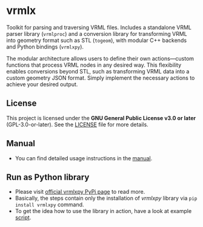 # vrmlx
Toolkit for parsing and traversing VRML files.
Includes a standalone VRML parser library (```vrmlproc```) and a conversion library for transforming VRML into geometry format such as STL (```togeom```), with modular C++ backends and Python bindings (```vrmlxpy```).

The modular architecture allows users to define their own actions—custom functions that process VRML nodes in any desired way. This flexibility enables conversions beyond STL, such as transforming VRML data into a custom geometry JSON format. Simply implement the necessary actions to achieve your desired output.

## License
This project is licensed under the **GNU General Public License v3.0 or later** (GPL-3.0-or-later). See the [LICENSE](LICENSE) file for more details.

## Manual
- You can find detailed usage instructions in the [manual](manual.md).  

## Run as Python library
- Please visit [official vrmlxpy PyPi page](https://pypi.org/project/vrmlxpy/) to read more.
- Basically, the steps contain only the installation of *vrmlxpy* library via ```pip install vrmlxpy``` command.
- To get the idea how to use the library in action, have a look at example [script](run_vrmlxpy.py).